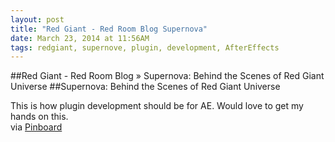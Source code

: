 ```yaml
---
layout: post
title: "Red Giant - Red Room Blog Supernova"
date: March 23, 2014 at 11:56AM
tags: redgiant, supernove, plugin, development, AfterEffects
---
```

##Red Giant - Red Room Blog » Supernova: Behind the Scenes of Red Giant Universe
##Supernova: Behind the Scenes of Red Giant Universe   

This is how plugin development should be for AE. Would love to get my hands on this.   
via [Pinboard](http://ift.tt/1dQPMKb) 
